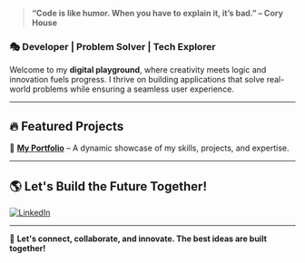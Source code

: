 > **“Code is like humor. When you have to explain it, it’s bad.” – Cory House**

### 🎭 Developer | Problem Solver | Tech Explorer

Welcome to my **digital playground**, where creativity meets logic and innovation fuels progress. I thrive on building applications that solve real-world problems while ensuring a seamless user experience.

---

## 🔥 Featured Projects

🌟 **[My Portfolio](https://aditya-prakash-portfolio.vercel.app)** – A dynamic showcase of my skills, projects, and expertise.  

---

## 🌎 Let's Build the Future Together!

[![LinkedIn](https://img.shields.io/badge/LinkedIn-0A66C2?style=for-the-badge&logo=linkedin&logoColor=white)](https://www.linkedin.com/in/prakash-aadi22/)

---

🚀 **Let's connect, collaborate, and innovate. The best ideas are built together!**

